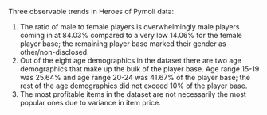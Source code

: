 Three observable trends in Heroes of Pymoli data:  
1. The ratio of male to female players is overwhelmingly male players coming in at 84.03% compared to a very low 14.06% for the female player base; the remaining player base marked their gender as other/non-disclosed.  
2. Out of the eight age demographics in the dataset there are two age demographics that make up the bulk of the player base. Age range 15-19 was 25.64% and age range 20-24 was 41.67% of the player base; the rest of the age demographics did not exceed 10% of the player base.  
3. The most profitable items in the dataset are not necessarily the most popular ones due to variance in item price.